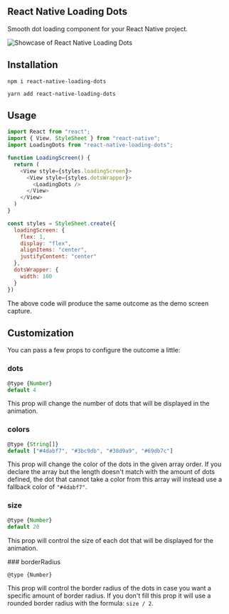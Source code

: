 ## React Native Loading Dots

Smooth dot loading component for your React Native project.

![Showcase of React Native Loading Dots](https://github.com/alexvcasillas/react-native-loading-dots/blob/master/ios-demo.gif?raw=true)

## Installation

```
npm i react-native-loading-dots
```

```
yarn add react-native-loading-dots
```

## Usage

```js
import React from "react";
import { View, StyleSheet } from "react-native";
import LoadingDots from "react-native-loading-dots";

function LoadingScreen() {
  return (
    <View style={styles.loadingScreen}>
      <View style={styles.dotsWrapper}>
        <LoadingDots />
      </View>
    </View>
  )
}

const styles = StyleSheet.create({
  loadingScreen: {
    flex: 1,
    display: "flex",
    alignItems: "center",
    justifyContent: "center"
  },
  dotsWrapper: {
    width: 100
  }
})
```

The above code will produce the same outcome as the demo screen capture.

## Customization

You can pass a few props to configure the outcome a little:

### dots

```js
@type {Number}
default 4
```

This prop will change the number of dots that will be displayed in the animation.

### colors

```js
@type {String[]}
default ["#4dabf7", "#3bc9db", "#38d9a9", "#69db7c"]
```

This prop will change the color of the dots in the given array order. If you declare the array but the length doesn't match with the amount of dots defined, the dot that cannot take a color from this array will instead use a fallback color of `"#4dabf7"`.

### size

```js
@type {Number}
default 20
```

This prop will control the size of each dot that will be displayed for the animation.


### borderRadius

```
@type {Number}
```

This prop will control the border radius of the dots in case you want a specific amount of border radius. If you don't fill this prop it will use a rounded border radius with the formula: `size / 2`.